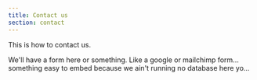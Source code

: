 ```yaml
---
title: Contact us
section: contact
---
```


This is how to contact us.

We'll have a form here or something. Like a google or mailchimp form... something easy to embed because we ain't running no database here yo... 